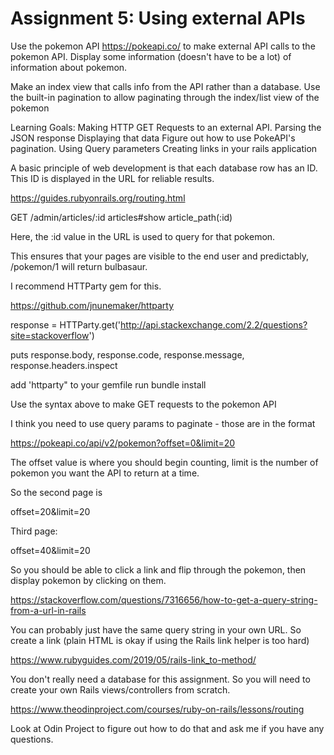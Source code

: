 # Assignment 5: Using external APIs

Use the pokemon API https://pokeapi.co/ to make external API calls to the pokemon API. Display some information (doesn't have to be a lot) of information about pokemon. 

Make an index view that calls info from the API rather than a database. Use the built-in pagination to allow paginating through the index/list view of the pokemon

Learning Goals:
Making HTTP GET Requests to an external API.
Parsing the JSON response
Displaying that data
Figure out how to use PokeAPI's pagination.
Using Query parameters
Creating links in your rails application

A basic principle of web development is that each database row has an ID. This ID is displayed in the URL for reliable results. 

https://guides.rubyonrails.org/routing.html

GET	/admin/articles/:id	articles#show	article_path(:id)

Here, the :id value in the URL is used to query for that pokemon.

This ensures that your pages are visible to the end user and predictably, /pokemon/1 will return bulbasaur.

I recommend HTTParty gem for this.

https://github.com/jnunemaker/httparty

response = HTTParty.get('http://api.stackexchange.com/2.2/questions?site=stackoverflow')

puts response.body, response.code, response.message, response.headers.inspect

add 'httparty" to your gemfile 
run bundle install

Use the syntax above to make GET requests to the pokemon API

I think you need to use query params to paginate - those are in the format 

https://pokeapi.co/api/v2/pokemon?offset=0&limit=20

The offset value is where you should begin counting, limit is the number of pokemon you want the API to return at a time. 

So the second page is

offset=20&limit=20

Third page:

offset=40&limit=20

So you should be able to click a link and flip through the pokemon, then display pokemon by clicking on them.

https://stackoverflow.com/questions/7316656/how-to-get-a-query-string-from-a-url-in-rails

You can probably just have the same query string in your own URL. So create a link (plain HTML is okay if using the Rails link helper is too hard)

https://www.rubyguides.com/2019/05/rails-link_to-method/

You don't really need a database for this assignment. So you will need to create your own Rails views/controllers from scratch.

https://www.theodinproject.com/courses/ruby-on-rails/lessons/routing

Look at Odin Project to figure out how to do that and ask me if you have any questions.

